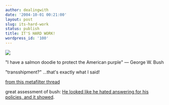 ```yaml
---
author: dealingwith
date: '2004-10-01 00:21:00'
layout: post
slug: its-hard-work
status: publish
title: IT'S HARD WORK!
wordpress_id: '100'
---
```


![][1]

"I have a salmon doodie to protect the American purple" — George W. Bush

"transshipment?" ...that's exactly what I said!

[from this metafilter thread][2]

great assessment of bush: [He looked like he hated answering for his policies,
and it showed][3].

   [1]: http://2trak.com/bush-debate.gif

   [2]: http://www.metafilter.com/mefi/35953

   [3]: http://www.metafilter.com/mefi/35953#743222

